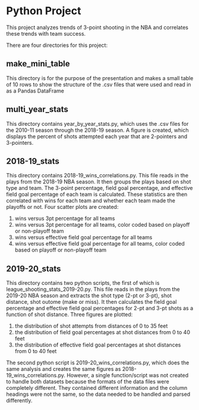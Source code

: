 # Python Project

This project analyzes trends of 3-point shooting in the NBA and correlates these trends with team success.

There are four directories for this project:

## make_mini_table

This directory is for the purpose of the presentation and makes a small table of 10 rows to show the structure of the .csv files that were used and read in as a Pandas DataFrame

## multi_year_stats

This directory contains year_by_year_stats.py, which uses the .csv files for the 2010-11 season through the 2018-19 season. A figure is created, which displays the percent of shots attempted each year that are 2-pointers and 3-pointers.

## 2018-19_stats

This directory contains 2018-19_wins_correlations.py.
This file reads in the plays from the 2018-19 NBA season. It then groups the plays based on shot type and team.
The 3-point percentage, field goal percentage, and effective field goal percentage of each team is calculated.
These statistics are then correlated with wins for each team and whether each team made the playoffs or not.
Four scatter plots are created:
1) wins versus 3pt percentage for all teams
2) wins versus 3pt percentage for all teams, color coded based on playoff or non-playoff team
3) wins versus effective field goal percentage for all teams
4) wins versus effective field goal percentage for all teams, color coded based on playoff or non-playoff team

## 2019-20_stats

This directory contains two python scripts, the first of which is league_shooting_stats_2019-20.py.
This file reads in the plays from the 2019-20 NBA season and extracts the shot type (2-pt or 3-pt), shot distance, shot outome (make or miss).
It then calculates the field goal percentage and effective field goal percentages for 2-pt and 3-pt shots as a function of shot distance.
Three figures are plotted:
1) the distribution of shot attempts from distances of 0 to 35 feet
2) the distribution of field goal percentages at shot distances from 0 to 40 feet
3) the distribution of effective field goal percentages at shot distances from 0 to 40 feet

The second python script is 2019-20_wins_correlations.py, which does the same analysis and creates the same figures as 2018-19_wins_correlations.py.
However, a single function/script was not created to handle both datasets because the formats of the data files were completely different. They contained different information and the column headings were not the same, so the data needed to be handled and parsed differently.
